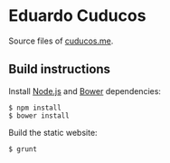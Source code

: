 # Eduardo Cuducos

Source files of [cuducos.me](http://cuducos.me).

## Build instructions

Install [Node.js](http://nodejs.org) and [Bower](http://bower.io) dependencies: 

```
$ npm install
$ bower install
```

Build the static website:

```
$ grunt
```